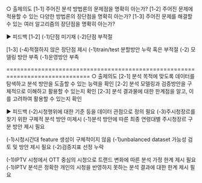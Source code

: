 ○ 출제의도
[1-1] 주어진 분석 방법론의 문제점을 명확히 아는가?
[1-2] 주어진 문제에 적용할 수 있는 다양한 방법론의 장단점을 명확히 아는가?
[1-3] 주어진 문제를 해결할 수 있는 여러 알고리즘의 장단점을 명확히 아는가?

▶ 피드백
[1-2]
(-1)단점 미기재
(-2)단점 부적절

[1-3]
(-4)적절하지 않은 장단점 제시
(-1)train/test 분할방안 누락 혹은 부적절
(-2) 모델링 방안 부족
(-1)운영방안 부족 

==============================================================================
○ 출제의도
[2-1] 분석 목적에 맞도록 데이터를 탐색하고 분석 방안을 도출할 수 있는 능력을 확인
[2-2] 분석 모델링과 검증방안을 구체적으로 이해하고 활용할 수 있는지 확인
[2-3] 분석 결과물에 대한 한계점을 알고, 이를 고려하여 활용할 수 있는지 확인

▶ 피드백
(-2)시청행위에 대한 기준 등을 데이터 관점으로 정의 필요
(-3)주시청장르를 찾기 위한 구체적 분석 방안 미제시
(-1)분석 방안에 따른 최종 연령대별 주시청장르 구분 방안 제시 필요

(-1)시청시간대 feature 생성이 구체적이지 않음
(-1)unbalanced dataset 가능성 검토 및 방안 제시 필요
(-2)검증지표 선정 누락

(-1)IPTV 시청에서 OTT 중심의 시청으로 트랜드 변화에 따른 분석 가정 한계 제시 필요
(-1)IPTV 분석은 정확한 개인의 시청을 반영하지 못하는 분석 결과에 대한 한계 제시 필요 